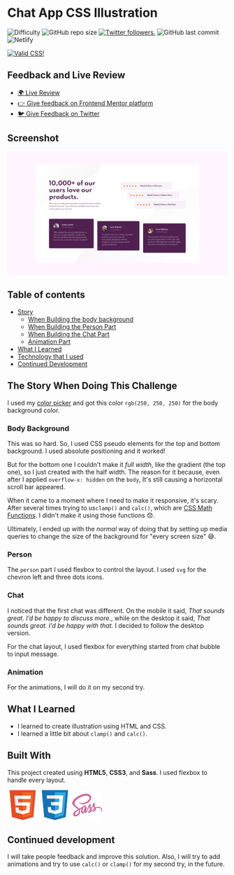 # Chat App CSS Illustration

<p align="left">
  <img src="https://img.shields.io/badge/Difficulty-Intermediate-yellow?style=for-the-badge&logo=frontendmentor" alt="Difficulty">
  <img alt="GitHub repo size" src="https://img.shields.io/github/repo-size/vanzasetia/chat-app-css-illustration?style=for-the-badge&logo=github">
  <a href="https://twitter.com/vanzasetia" target="_blank"><img src="https://img.shields.io/twitter/follow/vanzasetia?logo=twitter&style=for-the-badge" alt="Twitter followers." /></a>
  <img alt="GitHub last commit" src="https://img.shields.io/github/last-commit/vanzasetia/chat-app-css-illustration?style=for-the-badge&logo=git">
  <img alt="Netlify" src="https://img.shields.io/netlify/9c613af3-0754-41ce-b44d-b5396b4738a8?style=for-the-badge&logo=netlify">
</p>
<p>
  <a href="http://jigsaw.w3.org/css-validator/check/referer">
    <img style="border:0;width:88px;height:31px"
        src="http://jigsaw.w3.org/css-validator/images/vcss-blue"
        alt="Valid CSS!" />
    </a>
</p>

## Feedback and Live Review
* [🌍 Live Review](https://vanzachatapp.netlify.app/)
* [👉 Give feedback on Frontend Mentor platform](https://www.frontendmentor.io/solutions/chat-app-css-illustration-html-css-sass-85OdKVY48)
* [🐦 Give Feedback on Twitter](https://twitter.com/vanzasetia/status/1427479692987174915?s=19)

## Screenshot
![Desktop preview](./screenshots/desktop.jpg)

## Table of contents
- [Story](#the-story-when-doing-this-challenge)
  - [When Building the body background](#body-background)
  - [When Building the Person Part](#person)
  - [When Building the Chat Part](#chat)
  - [Animation Part](#animation)
- [What I Learned](#what-i-learned)
- [Technology that I used](#built-with)
- [Continued Development](#continued-development)

## The Story When Doing This Challenge
I used my [color picker](https://play.google.com/store/apps/details?id=gmikhail.colorpicker) and got this color `rgb(250, 250, 250)` for the body background color.

### Body Background
This was so hard. So, I used CSS pseudo elements for the top and bottom background. I used absolute positioning and it worked!

But for the bottom one I couldn't make it *full width*, like the gradient (the top one), so I just created with the half width. The reason for it because, even after I applied `overflow-x: hidden` on the `body`, It's still causing a horizontal scroll bar appeared.

When it came to a moment where I need to make it responsive, it's scary. After several times trying to us`clamp()` and `calc()`, which are [CSS Math Functions](https://developer.mozilla.org/en-US/docs/Web/CSS/CSS_Functions). I didn't make it using those functions 😞.

Ultimately, I ended up with the *normal* way of doing that by setting up media queries to change the size of the background for "every screen size" 😅.

### Person
The `person` part I used flexbox to control the layout. I used `svg` for the chevron left and three dots icons.

### Chat
I noticed that the first chat was different. On the mobile it said, *That sounds great. I’d be happy to discuss more.*, while on the desktop it said, *That sounds great. I’d be happy with that.* I decided to follow the desktop version.

For the chat layout, I used flexbox for everything started from chat bubble to input message.

### Animation
For the animations, I will do it on my second try.

## What I Learned
* I learned to create illustration using HTML and CSS.
* I learned a little bit about `clamp()` and `calc()`.

## Built With
This project created using **HTML5**, **CSS3**, and **Sass**. I used flexbox to handle every layout.

<p align="left">
  <img src="https://raw.githubusercontent.com/devicons/devicon/master/icons/html5/html5-original.svg" alt="" width="auto" height="70px">
  <img src="https://raw.githubusercontent.com/devicons/devicon/master/icons/css3/css3-original.svg" alt="" width="auto" height="70px">
  <img src="https://raw.githubusercontent.com/devicons/devicon/master/icons/sass/sass-original.svg" alt="" width="auto" height="70px">
</p>

## Continued development
I will take people feedback and improve this solution. Also, I will try to add animations and try to use `calc()` or `clamp()` for my second try, in the future.